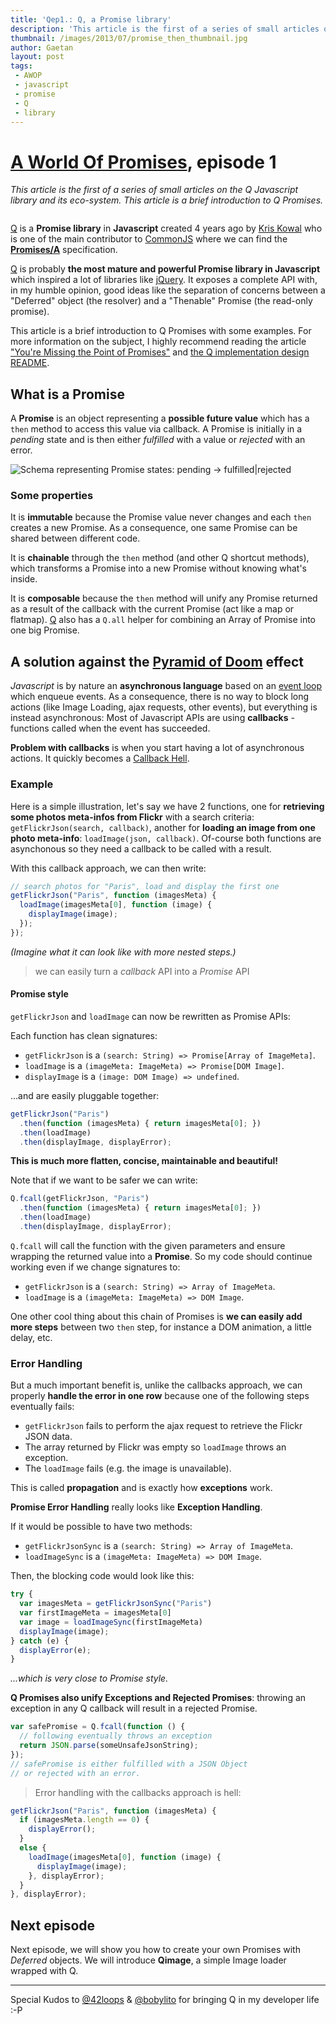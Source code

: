 ```yaml
---
title: 'Qep1.: Q, a Promise library'
description: 'This article is the first of a series of small articles on the Q Javascript library and its eco-system. It is a brief introduction to Q Promises.'
thumbnail: /images/2013/07/promise_then_thumbnail.jpg
author: Gaetan
layout: post
tags:
 - AWOP
 - javascript
 - promise
 - Q
 - library
---
```


[0]: /pages/a-world-of-promises/
[1]: http://github.com/kriskowal/q
[2]: http://github.com/gre/qimage
[3]: https://github.com/kriskowal
[4]: http://wiki.commonjs.org/
[5]: http://domenic.me/2012/10/14/youre-missing-the-point-of-promises/
[6]: https://raw.github.com/kriskowal/q/master/design/README.js
[7]: https://developer.mozilla.org/en-US/docs/Web/JavaScript/Guide/EventLoop
[8]: http://jquery.com/
[9]: http://wiki.commonjs.org/wiki/Promises/A
[10]: http://tritarget.org/blog/2012/11/28/the-pyramid-of-doom-a-javascript-style-trap/

# [A World Of Promises][0], episode 1

*This article is the first of a series of small articles 
on the Q Javascript library and its eco-system.
This article is a brief introduction to Q Promises.*

<img src="/images/2013/07/promise_then_thumbnail.jpg" alt="" class="thumbnail-left" />

[Q][1] is a **Promise library** in **Javascript** 
created 4 years ago by [Kris Kowal][3] who is one of the main contributor to [CommonJS][4]
where we can find the **[Promises/A][9]** specification.

[Q][1] is probably **the most mature and powerful Promise library in Javascript**
which inspired a lot of libraries like [jQuery][8].
It exposes a complete API with, in my humble opinion, 
good ideas like the separation of concerns between a "Deferred" object (the resolver) 
and a "Thenable" Promise (the read-only promise).

This article is a brief introduction to Q Promises with some examples.
For more information on the subject, I highly recommend reading
the article ["You're Missing the Point of Promises"][5] 
and [the Q implementation design README][6].

<!--more-->

## What is a Promise

A **Promise** is an object representing a **possible future value** which has 
a `then` method to access this value via callback. A Promise is initially 
in a *pending* state and is then either *fulfilled* with a value or *rejected* with an error.

![Schema representing Promise states: pending -> fulfilled|rejected](/images/2013/07/promise.png)
### Some properties

It is **immutable** because the Promise value never changes and each `then` creates a new Promise. 
As a consequence, one same Promise can be shared between different code.

It is **chainable** through the `then` method (and other Q shortcut methods),
which transforms a Promise into a new Promise without knowing what's inside.

It is **composable** because the `then` method will unify any Promise returned as 
a result of the callback with the current Promise (act like a map or flatmap). 
[Q][1] also has a `Q.all` helper for combining an Array of Promise into one big Promise.

## A solution against the [Pyramid of Doom][10] effect

*Javascript* is by nature an **asynchronous language** based on an [event loop][7] which enqueue events.
As a consequence, there is no way to block long actions (like Image Loading, ajax requests, other events), but everything is instead asynchronous:
Most of Javascript APIs are using **callbacks** - functions called when the event has succeeded.

**Problem with callbacks** is when you start having a lot of asynchronous actions.
It quickly becomes a [Callback Hell](http://callbackhell.com/).

### Example

Here is a simple illustration, let's say we have 2 functions, 
one for **retrieving some photos meta-infos from Flickr** with a search criteria: `getFlickrJson(search, callback)`, 
another for **loading an image from one photo meta-info**: `loadImage(json, callback)`. 
Of-course both functions are asynchonous so they need a callback to be called with a result.

With this callback approach, we can then write:

```javascript
// search photos for "Paris", load and display the first one
getFlickrJson("Paris", function (imagesMeta) {
  loadImage(imagesMeta[0], function (image) {
    displayImage(image);
  });
});
```
*(Imagine what it can look like with more nested steps.)*

> we can easily turn a *callback* API into a *Promise* API

#### Promise style

`getFlickrJson` and `loadImage` can now be rewritten as Promise APIs:

Each function has clean signatures:

* `getFlickrJson` is a `(search: String) => Promise[Array of ImageMeta]`.
* `loadImage` is a `(imageMeta: ImageMeta) => Promise[DOM Image]`.
* `displayImage` is a `(image: DOM Image) => undefined`.

...and are easily pluggable together:

```javascript
getFlickrJson("Paris")
  .then(function (imagesMeta) { return imagesMeta[0]; })
  .then(loadImage)
  .then(displayImage, displayError);
```

**This is much more flatten, concise, maintainable and beautiful!**

Note that if we want to be safer we can write:

```javascript
Q.fcall(getFlickrJson, "Paris")
  .then(function (imagesMeta) { return imagesMeta[0]; })
  .then(loadImage)
  .then(displayImage, displayError);
```

`Q.fcall` will call the function with the given parameters and ensure wrapping the returned value into a **Promise**.
So my code should continue working even if we change signatures to:

* `getFlickrJson` is a `(search: String) => Array of ImageMeta`.
* `loadImage` is a `(imageMeta: ImageMeta) => DOM Image`.

One other cool thing about this chain of Promises is **we can easily add more steps** between two `then` step, for instance a DOM animation, a little delay, etc.

### Error Handling

But a much important benefit is, unlike the callbacks approach,
we can properly **handle the error in one row** because one of the following steps eventually fails:

* `getFlickrJson` fails to perform the ajax request to retrieve the Flickr JSON data.
* The array returned by Flickr was empty so `loadImage` throws an exception.
* The `loadImage` fails (e.g. the image is unavailable).

This is called **propagation** and is exactly how **exceptions** work.

**Promise Error Handling** really looks like **Exception Handling**.

If it would be possible to have two methods:

* `getFlickrJsonSync` is a `(search: String) => Array of ImageMeta`.
* `loadImageSync` is a `(imageMeta: ImageMeta) => DOM Image`.

Then, the blocking code would look like this:

```javascript
try {
  var imagesMeta = getFlickrJsonSync("Paris")
  var firstImageMeta = imagesMeta[0]
  var image = loadImageSync(firstImageMeta)
  displayImage(image);
} catch (e) {
  displayError(e);
}
```

*...which is very close to Promise style.*

**Q Promises also unify Exceptions and Rejected Promises**:
throwing an exception in any Q callback will result in a rejected Promise.

```javascript
var safePromise = Q.fcall(function () {
  // following eventually throws an exception
  return JSON.parse(someUnsafeJsonString);
});
// safePromise is either fulfilled with a JSON Object
// or rejected with an error.
```

> Error handling with the callbacks approach is hell:

```javascript
getFlickrJson("Paris", function (imagesMeta) {
  if (imagesMeta.length == 0) {
    displayError();
  }
  else {
    loadImage(imagesMeta[0], function (image) {
      displayImage(image);
    }, displayError);
  }
}, displayError);
```


## Next episode

Next episode, we will show you how to create your own Promises with *Deferred* objects.
We will introduce **Qimage**, a simple Image loader wrapped with Q.

---

Special Kudos to <a href="http://twitter.com/42loops">@42loops</a> & <a href="http://twitter.com/bobylito">@bobylito</a>
for bringing Q in my developer life :-P
